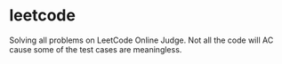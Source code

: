 # leetcode
Solving all problems on LeetCode Online Judge.
Not all the code will AC cause some of the test cases are meaningless.
